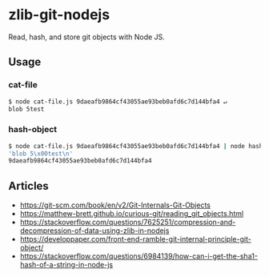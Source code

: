 # zlib-git-nodejs
Read, hash, and store git objects with Node JS.

## Usage

### cat-file

```bash
$ node cat-file.js 9daeafb9864cf43055ae93beb0afd6c7d144bfa4 ↵
blob 5test
```

### hash-object

```bash
$ node cat-file.js 9daeafb9864cf43055ae93beb0afd6c7d144bfa4 | node hash-object.js ↵
'blob 5\x00test\n'
9daeafb9864cf43055ae93beb0afd6c7d144bfa4
```

## Articles

* https://git-scm.com/book/en/v2/Git-Internals-Git-Objects
* https://matthew-brett.github.io/curious-git/reading_git_objects.html
* https://stackoverflow.com/questions/7625251/compression-and-decompression-of-data-using-zlib-in-nodejs
* https://developpaper.com/front-end-ramble-git-internal-principle-git-object/
* https://stackoverflow.com/questions/6984139/how-can-i-get-the-sha1-hash-of-a-string-in-node-js

